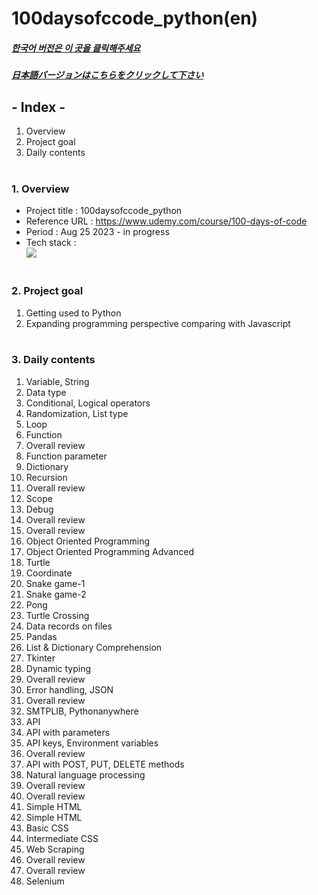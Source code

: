 # 100daysofccode_python(en)

##### [한국어 버전은 이 곳을 클릭해주세요](README.md)

##### [日本語バージョンはこちらをクリックして下さい](README_JP.md)

## - Index -

1. Overview
2. Project goal
3. Daily contents
   </br>
   </br>

### 1. Overview

- Project title : 100daysofccode_python
- Reference URL : https://www.udemy.com/course/100-days-of-code
- Period : Aug 25 2023 - in progress
- Tech stack : </br>
  <img src="https://img.shields.io/badge/python-3776AB?style=for-the-badge&logo=python&logoColor=white">
  </br>
  </br>

### 2. Project goal

1. Getting used to Python
2. Expanding programming perspective comparing with Javascript
   </br>
   </br>

### 3. Daily contents </br>

1. Variable, String
2. Data type
3. Conditional, Logical operators
4. Randomization, List type
5. Loop
6. Function
7. Overall review
8. Function parameter
9. Dictionary
10. Recursion
11. Overall review
12. Scope
13. Debug
14. Overall review
15. Overall review
16. Object Oriented Programming
17. Object Oriented Programming Advanced
18. Turtle
19. Coordinate
20. Snake game-1
21. Snake game-2
22. Pong
23. Turtle Crossing
24. Data records on files
25. Pandas
26. List & Dictionary Comprehension
27. Tkinter
28. Dynamic typing
29. Overall review
30. Error handling, JSON
31. Overall review
32. SMTPLIB, Pythonanywhere
33. API
34. API with parameters
35. API keys, Environment variables
36. Overall review
37. API with POST, PUT, DELETE methods
38. Natural language processing
39. Overall review
40. Overall review
41. Simple HTML
42. Simple HTML
43. Basic CSS
44. Intermediate CSS
45. Web Scraping
46. Overall review
47. Overall review
48. Selenium

